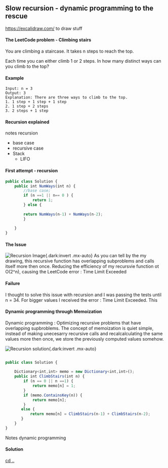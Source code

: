 ## Slow recursion - dynamic programming to the rescue

https://excalidraw.com/ to draw stuff

#### The LeetCode problem - Climbing stairs

You are climbing a staircase. It takes n steps to reach the top.

Each time you can either climb 1 or 2 steps. In how many distinct ways can you climb to the top?

#### Example
```
Input: n = 3
Output: 3
Explanation: There are three ways to climb to the top.
1. 1 step + 1 step + 1 step
2. 1 step + 2 steps
3. 2 steps + 1 step
```

#### Recursion explained

notes recursion
- base case
- recursive case
- Stack
    - LIFO 
#### First attempt - recursion

```ts
public class Solution {
    public int NumWays(int n) {
        //base case;
        if (n ==1 || n== 0 ) {
            return 1;
        } else {
            
        return NumWays(n-1) + NumWays(n-2);
        }
        
    }
}
```

#### The Issue

![Recursion Image](/Recursion-problem.svg){.dark:invert .mx-auto}
As you can tell by the my drawing, this recursive function has overlapping subproblems and calls itself more then once.
Reducing the efficiency of my recursvie function ot O(2^n), causing the LeetCode error : Time Limit Exceeded

#### Failure

I thought to solve this issue with recursion and I was passing the tests until n = 34.
For bigger values I received the error : Time Limit Exceeded. This 


#### Dynamic programming through Memoization

Dynamic programming : Optimizing recursive problems that have overlapping supbroblems.
The concept of memoization is quiet simple, instead of making unecesarry recursive calls and recalcalculating the same values more then once, we store the previously computed values somehow.


![Recursion solution](/Recursion-dynamic-solution.svg){.dark:invert .mx-auto}

```ts

public class Solution {
    
    Dictionary<int,int> memo = new Dictionary<int,int>();
    public int ClimbStairs(int n) {
        if (n == 0 || n ==1) {
            return memo[n] = 1;
        }
        if (memo.ContainsKey(n)) {
            return memo[n];
        }
       else {
           return memo[n] = ClimbStairs(n-1) + ClimbStairs(n-2);
       } 
    }
}

```

Notes dynamic programming

#### Solution


[cd ..](/blog)

